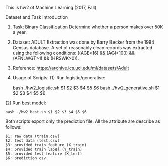 This is hw2 of Machine Learning (2017, Fall)

Dataset and Task Introduction

1. Task: Binary Classification
	Determine whether a person makes over 50K a year.

2. Dataset: ADULT
	Extraction was done by Barry Becker from the 1994 Census database. A set of reasonably clean records was extracted using the following conditions: ((AGE>16) && (AGI>100) && (AFNLWGT>1) && (HRSWK>0)).

3. Reference: 
	https://archive.ics.uci.edu/ml/datasets/Adult

4. Usage of Scripts:
(1) Run logistic/generative:
		
	bash ./hw2_logistic.sh $1 $2 $3 $4 $5 $6
	bash ./hw2_generative.sh $1 $2 $3 $4 $5 $6

(2) Run best model:

	bash ./hw2_best.sh $1 $2 $3 $4 $5 $6

Both scripts export only the prediction file.
All the attribute are describe as follows:
	
	$1: raw data (train.csv)  
	$2: test data (test.csv)  
	$3: provided train feature (X_train)  
	$4: provided train label (Y_train)
	$5: provided test feature (X_test)     
	$6: prediction.csv




